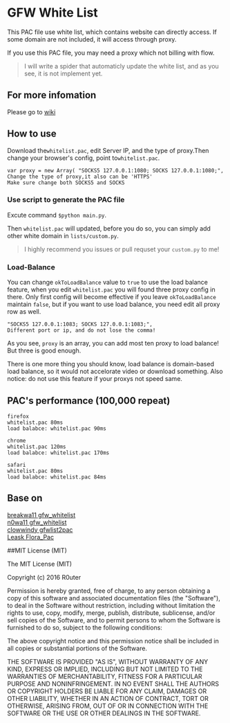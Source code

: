 # GFW White List 

This PAC file use white list, which contains website can directly access. If some domain are not included, it will access through proxy.

If you use this PAC file, you may need a proxy which not billing with flow. 

>I will write a spider that automaticly update the white list, and as you see, it is not implement yet.

For more infomation
-------
Please go to [wiki](https://github.com/R0uter/gfw_whitelist/wiki)

## How to use 

Download the`whitelist.pac`, edit Server IP, and the type of proxy.Then change your browser's config, point to`whitelist.pac`.

	var proxy = new Array( "SOCKS5 127.0.0.1:1080; SOCKS 127.0.0.1:1080;",
	Change the type of proxy,it also can be 'HTTPS'
    Make sure change both SOCKS5 and SOCKS


### Use script to generate the PAC file

Excute command `$python main.py`.

Then `whitelist.pac` will updated, before you do so, you can simply add other white domain in `lists/custom.py`. 

>I highly recommend you issues or pull requset your `custom.py` to me!


### Load-Balance

You can change `okToLoadBalance` value to `true` to use the load balance feature, when you edit `whitelist.pac` you will found three proxy config in there. Only first config will become effective if you leave `okToLoadBalance` maintain `false`, but if you want to use load balance, you need edit all proxy row as well.

    "SOCKS5 127.0.0.1:1083; SOCKS 127.0.0.1:1083;",
    Different port or ip, and do not lose the comma!
    

As you see, `proxy` is an array, you can add most ten proxy to load balance! But three is good enough.

There is one more thing you should know, load balance is domain-based load balance, so it would not accelorate video or download something. Also notice: do not use this feature if your proxys not speed same.


PAC's performance (100,000 repeat)
----------------
    firefox  
    whitelist.pac 80ms 
    load balabce: whitelist.pac 90ms

    chrome  
    whitelist.pac 120ms
    load balabce: whitelist.pac 170ms

    safari  
    whitelist.pac 80ms  
    load balabce: whitelist.pac 84ms  

Base on 
------------
[breakwa11 gfw_whitelist](https://github.com/breakwa11/gfw_whitelist)  
[n0wa11 gfw_whitelist](https://github.com/n0wa11/gfw_whitelist)  
[clowwindy gfwlist2pac](https://github.com/clowwindy/gfwlist2pac)  
[Leask Flora_Pac](https://github.com/Leask/Flora_Pac)

##MIT License (MIT)

The MIT License (MIT)

Copyright (c) 2016 R0uter

Permission is hereby granted, free of charge, to any person obtaining a copy
of this software and associated documentation files (the "Software"), to deal
in the Software without restriction, including without limitation the rights
to use, copy, modify, merge, publish, distribute, sublicense, and/or sell
copies of the Software, and to permit persons to whom the Software is
furnished to do so, subject to the following conditions:

The above copyright notice and this permission notice shall be included in all
copies or substantial portions of the Software.

THE SOFTWARE IS PROVIDED "AS IS", WITHOUT WARRANTY OF ANY KIND, EXPRESS OR
IMPLIED, INCLUDING BUT NOT LIMITED TO THE WARRANTIES OF MERCHANTABILITY,
FITNESS FOR A PARTICULAR PURPOSE AND NONINFRINGEMENT. IN NO EVENT SHALL THE
AUTHORS OR COPYRIGHT HOLDERS BE LIABLE FOR ANY CLAIM, DAMAGES OR OTHER
LIABILITY, WHETHER IN AN ACTION OF CONTRACT, TORT OR OTHERWISE, ARISING FROM,
OUT OF OR IN CONNECTION WITH THE SOFTWARE OR THE USE OR OTHER DEALINGS IN THE
SOFTWARE.
